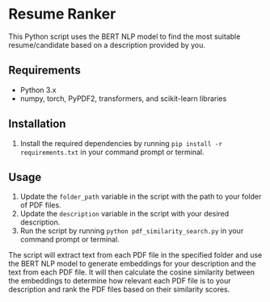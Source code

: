 # Resume Ranker

This Python script uses the BERT NLP model to find the most suitable resume/candidate based on a description provided by you.

## Requirements

- Python 3.x
- numpy, torch, PyPDF2, transformers, and scikit-learn libraries

## Installation

1. Install the required dependencies by running `pip install -r requirements.txt` in your command prompt or terminal.

## Usage

1. Update the `folder_path` variable in the script with the path to your folder of PDF files.
2. Update the `description` variable in the script with your desired description.
3. Run the script by running `python pdf_similarity_search.py` in your command prompt or terminal.

The script will extract text from each PDF file in the specified folder and use the BERT NLP model to generate embeddings for your description and the text from each PDF file. It will then calculate the cosine similarity between the embeddings to determine how relevant each PDF file is to your description and rank the PDF files based on their similarity scores.

